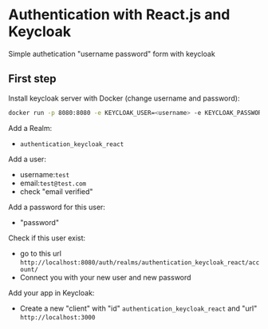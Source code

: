 # Authentication with React.js and Keycloak

Simple authetication "username password" form with keycloak

## First step

Install keycloak server with Docker (change username and password):

```bash
docker run -p 8080:8080 -e KEYCLOAK_USER=<username> -e KEYCLOAK_PASSWORD=<password> quay.io/keycloak/keycloak:18.0.0
```

Add a Realm: 
-   `authentication_keycloak_react`

Add a user:
-   username:`test`
-   email:`test@test.com`
-   check "email verified"

Add a password for this user:
-   "password"

Check if this user exist:
-   go to this url `http://localhost:8080/auth/realms/authentication_keycloak_react/account/`
-   Connect you with your new user and new password

Add your app in Keycloak:
-   Create a new "client" with "id" `authentication_keycloak_react` and "url" `http://localhost:3000`
